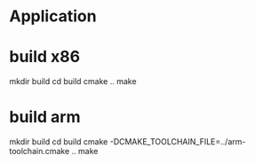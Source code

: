 # Application

# build x86
mkdir build
cd build
cmake ..
make

# build arm
mkdir build
cd build
cmake -DCMAKE_TOOLCHAIN_FILE=../arm-toolchain.cmake ..
make
